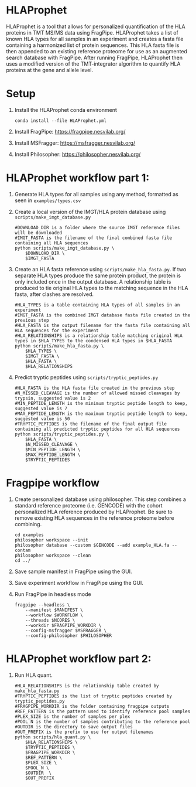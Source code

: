 # HLAProphet

HLAProphet is a tool that allows for personalized quantification of the HLA proteins in TMT MS/MS data using FragPipe. HLAProphet takes a list of known HLA types for all samples in an experiment and creates a fasta file containing a harmonized list of protein sequences. This HLA fasta file is then appended to an existing reference proteome for use as an augmented search database with FragPipe. After running FragPipe, HLAProphet then uses a modified version of the TMT-integrator algorithm to quantify HLA proteins at the gene and allele level.

# Setup

1) Install the HLAProphet conda environment
    ```
    conda install --file HLAProphet.yml
    ```
2) Install FragPipe: https://fragpipe.nesvilab.org/

3) Install MSFragger: https://msfragger.nesvilab.org/

4) Install Philosopher: https://philosopher.nesvilab.org/

# HLAProphet workflow part 1:

1) Generate HLA types for all samples using any method, formatted as seen in `examples/types.csv`

2) Create a local version of the IMGT/HLA protein database using `scripts/make_imgt_database.py`
    ```
    #DOWNLOAD_DIR is a folder where the source IMGT reference files will be downloaded
    #IMGT_FASTA is the filename of the final combined fasta file containing all HLA sequences
    python scripts/make_imgt_database.py \
        $DOWNLOAD_DIR \
        $IMGT_FASTA
    ```

3) Create an HLA fasta reference using `scripts/make_hla_fasta.py`. If two separate HLA types produce the same protein product, the protein is only included once in the output database. A relationship table is produced to tie original HLA types to the matching sequence in the HLA fasta, after clashes are resolved.
    ```
    #HLA_TYPES is a table containing HLA types of all samples in an experiment
    #IMGT_FASTA is the combined IMGT database fasta file created in the previous step
    #HLA_FASTA is the output filename for the fasta file containing all HLA sequences for the experiment
    #HLA_RELATIONSHIPS is a relationship table matching original HLA types in $HLA_TYPES to the condensed HLA types in $HLA_FASTA
    python scripts/make_hla_fasta.py \
        $HLA_TYPES \
        $IMGT_FASTA \
        $HLA_FASTA \
        $HLA_RELATIONSHIPS
    ```

3) Predict tryptic peptides using `scripts/tryptic_peptides.py`
    ```
    #HLA_FASTA is the HLA fasta file created in the previous step
    #N_MISSED_CLEAVAGE is the number of allowed missed cleavages by trypsin, suggested value is 2
    #MIN_PEPTIDE_LENGTH is the minimum tryptic peptide length to keep, suggested value is 7
    #MAX_PEPTIDE_LENGTH is the maximum tryptic peptide length to keep, suggested value is 50
    #TRYPTIC_PEPTIDES is the filename of the final output file containing all predicted tryptic peptides for all HLA sequences
    python scripts/tryptic_peptides.py \
        $HLA_FASTA \
        $N_MISSED_CLEAVAGE \
        $MIN_PEPTIDE_LENGTH \
        $MAX_PEPTIDE_LENGTH \
        $TRYPTIC_PEPTIDES
    ```

# Fragpipe workflow
1. Create personalized database using philosopher. This step combines a standard reference proteome (i.e. GENCODE) with the cohort personalized HLA reference produced by HLAProphet. Be sure to remove existing HLA sequences in the reference proteome before combining.

    ```
    cd examples
    philosopher workspace --init
    philosopher database --custom $GENCODE --add example_HLA.fa --contam
    philosopher workspace --clean
    cd ../
    ```

2. Save sample manifest in FragPipe using the GUI.

3. Save experiment workflow in FragPipe using the GUI. 

4. Run FragPipe in headless mode

    ```
    fragpipe --headless \
        --manifest $MANIFEST \
        --workflow $WORKFLOW \
        --threads $NCORES \
        --workdir $FRAGPIPE_WORKDIR \
        --config-msfragger $MSFRAGGER \
        --config-philosopher $PHILOSOPHER
    ```

# HLAProphet workflow part 2:
1) Run HLA quant.

    ```
    #HLA_RELATIONSHIPS is the relationship table created by make_hla_fasta.py
    #TRYPTIC_PEPTIDES is the list of tryptic peptides created by tryptic_peptides.py
    #FRAGPIPE_WORKDIR is the folder containing fragpipe outputs
    #REF_PATTERN is the pattern used to identify reference pool samples
    #PLEX_SIZE is the number of samples per plex
    #POOL_N is the number of samples contributing to the reference pool
    #OUTDIR is the directory to save output files
    #OUT_PREFIX is the prefix to use for output filenames
    python scripts/hla_quant.py \
        $HLA_RELATIONSHIPS \
        $TRYPTIC_PEPTIDES \
        $FRAGPIPE_WORKDIR \
        $REF_PATTERN \
        $PLEX_SIZE \
        $POOL_N \
        $OUTDIR  \
        $OUT_PREFIX
    ```
